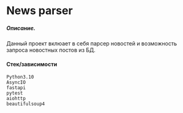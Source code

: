 # News parser

##### Описание.

Данный проект вклюает в себя парсер новостей и возможность запроса новостных постов из БД.

#### Стек/зависимости
```
Python3.10
AsyncIO
fastapi
pytest
aiohttp
beautifulsoup4
```
